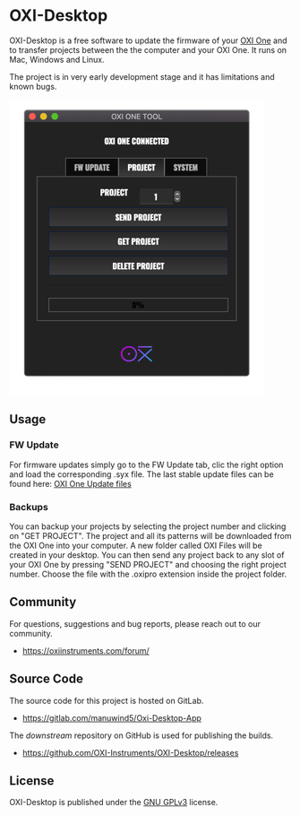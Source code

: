 # OXI-Desktop

OXI-Desktop is a free software to update the firmware of your [OXI One](https://oxiinstruments.com/oxi-one/) and to transfer projects between the the computer and your OXI One. It runs on Mac, Windows and Linux.

The project is in very early development stage and it has limitations and known bugs.

![Screenshot](doc/img/screenshot.png)

## Usage

### FW Update
For firmware updates simply go to the FW Update tab, clic the right option and load the corresponding .syx file.
The last stable update files can be found here: [OXI One Update files](https://oxiinstruments.com/oxi-one/update) 

### Backups
You can backup your projects by selecting the project number and clicking on "GET PROJECT". The project and all its patterns will be downloaded from the OXI One into your computer. A new folder called OXI Files will be created in your desktop.
You can then send any project back to any slot of your OXI One by pressing "SEND PROJECT" and choosing the right project number. Choose the file with the .oxipro extension inside the project folder. 

## Community

For questions, suggestions and bug reports, please reach out to our community.
* https://oxiinstruments.com/forum/


## Source Code

The source code for this project is hosted on GitLab.
* https://gitlab.com/manuwind5/Oxi-Desktop-App

The _downstream_ repository on GitHub is used for publishing the builds.
* https://github.com/OXI-Instruments/OXI-Desktop/releases


## License

OXI-Desktop is published under the [GNU GPLv3](http://www.gnu.org/licenses/gpl-3.0.html) license.
